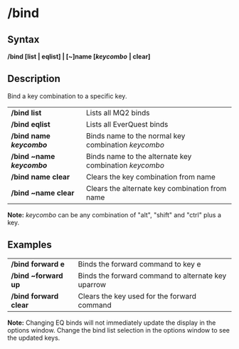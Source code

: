 # /bind

## Syntax

**/bind [list \| eqlist\] \| \[~\]name \[**_**keycombo**_ **\| clear]**

## Description

Bind a key combination to a specific key.

|  |  |
| :--- | :--- |
| **/bind list** | Lists all MQ2 binds |
| **/bind eqlist** | Lists all EverQuest binds |
| **/bind name** _**keycombo**_ | Binds name to the normal key combination _keycombo_ |
| **/bind ~name** _**keycombo**_ | Binds name to the alternate key combination _keycombo_ |
| **/bind name clear** | Clears the key combination from name |
| **/bind ~name clear** | Clears the alternate key combination from name |

**Note:** _keycombo_ can be any combination of "alt", "shift" and "ctrl" plus a key.

## Examples

|  |  |
| :--- | :--- |
| **/bind forward e** | Binds the forward command to key e |
| **/bind ~forward up** | Binds the forward command to alternate key uparrow |
| **/bind forward clear** | Clears the key used for the forward command |

**Note:** Changing EQ binds will not immediately update the display in the options window. Change the bind list selection in the options window to see the updated keys.

